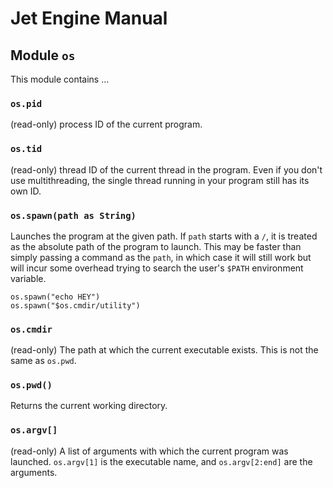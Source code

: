 # Jet Engine Manual

## Module `os`

This module contains ...

### `os.pid`
(read-only) process ID of the current program.

### `os.tid`
(read-only) thread ID of the current thread in the program. Even if you don't use multithreading, the single thread running in your program still has its own ID.

### `os.spawn(path as String)`
Launches the program at the given path. If `path` starts with a `/`, it is treated as the absolute path of the program to launch. This may be faster than simply passing a command as the `path`, in which case it will still work but will incur some overhead trying to search the user's `$PATH` environment variable.
```
os.spawn("echo HEY")
os.spawn("$os.cmdir/utility")
```

### `os.cmdir`
(read-only) The path at which the current executable exists. This is not the same as `os.pwd`.

### `os.pwd()`
Returns the current working directory.

### `os.argv[]`
(read-only) A list of arguments with which the current program was launched. `os.argv[1]` is the executable name, and `os.argv[2:end]` are the arguments.

